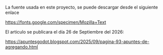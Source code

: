 La fuente usada en este proyecto, se puede descargar desde el siguiente enlace

https://fonts.google.com/specimen/Mozilla+Text

El articulo se publicara el día 26 de Septiembre del 2026: 

https://apuntesgodot.blogspot.com/2025/09/pagina-93-apuntes-de-agregando.html
